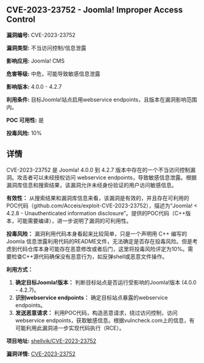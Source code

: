 ## CVE-2023-23752 - Joomla! Improper Access Control

**漏洞编号:** CVE-2023-23752

**漏洞类型:** 不当访问控制/信息泄露

**影响应用:** Joomla! CMS

**危害等级:** 中危，可能导致敏感信息泄露

**影响版本:** 4.0.0 - 4.2.7

**利用条件:** 目标Joomla!站点启用webservice endpoints，且版本在漏洞影响范围内。

**POC 可用性:** 是

**投毒风险:** 10%

## 详情

CVE-2023-23752 是 Joomla! 4.0.0 到 4.2.7 版本中存在的一个不当访问控制漏洞。攻击者可以未经授权访问 webservice endpoints，导致敏感信息泄露。根据漏洞库信息和搜索结果，该漏洞允许未经身份验证的用户访问敏感信息。

**有效性：**
从搜索结果和漏洞库信息来看，该漏洞是有效的，并且存在可利用的POC代码（github.com/Acceis/exploit-CVE-2023-23752），描述为“Joomla! < 4.2.8 - Unauthenticated information disclosure”。提供的POC代码（C++版本，可能需要编译），进一步说明了漏洞的可利用性。

**投毒风险：**
漏洞利用代码本身看起来比较简单，只是一个声明用 C++ 编写的 Joomla 信息泄露利用代码的README文件，无法确定是否存在投毒风险。但是考虑到代码仓库本身可能存在恶意修改或者后门，这里将投毒风险评定为10%。需要检查C++源代码确保没有恶意行为，如反弹shell或恶意文件操作。

**利用方式：**
1.  **确定目标Joomla!版本：** 判断目标站点是否运行受影响的Joomla!版本 (4.0.0 - 4.2.7)。
2.  **识别webservice endpoints：** 确定目标站点暴露的webservice endpoints。
3.  **发送恶意请求：**  利用POC代码，构造恶意请求，绕过访问控制，访问webservice endpoints，获取敏感信息。根据vulncheck.com上的信息，有可能利用此漏洞进一步实现代码执行（RCE）。

**项目地址:** [shellvik/CVE-2023-23752](https://github.com/shellvik/CVE-2023-23752)

**漏洞详情:** [CVE-2023-23752](https://nvd.nist.gov/vuln/detail/CVE-2023-23752)